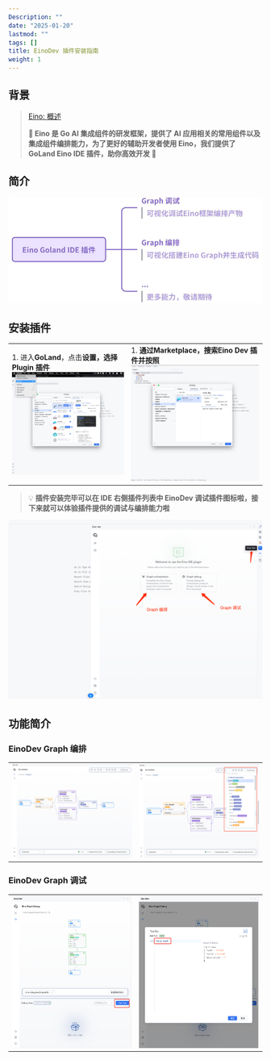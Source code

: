 ```yaml
---
Description: ""
date: "2025-01-20"
lastmod: ""
tags: []
title: EinoDev 插件安装指南
weight: 1
---
```


## 背景

> [Eino: 概述](/zh/docs/eino/overview)
>
> **🚀  Eino 是 Go AI 集成组件的研发框架，提供了 AI 应用相关的常用组件以及集成组件编排能力，为了更好的辅助开发者使用 Eino，我们提供了 GoLand Eino IDE 插件，助你高效开发  🚀**

## 简介

![](/img/eino/eino_dev_ability_introduction_page.png)

## 安装插件

<table><tbody><tr>
<td>
1. 进入<strong>GoLand</strong>，点击<strong>设置，选择Plugin 插件</strong>
<img src="/img/eino/eino_install_page.png" />

</td>
<td>
1. <strong>通过Marketplace，搜索Eino Dev 插件并按照</strong>
<img src="/img/eino/eino_install_page_2_page.png" />

</td>
</tr></tbody></table>

> 💡
> **插件安装完毕可以在 IDE 右侧插件列表中 EinoDev 调试插件图标啦，接下来就可以体验插件提供的调试与编排能力啦**

![](/img/eino/eino_dev_enter_page.png)

## 功能简介

### **EinoDev Graph 编排**

<table><tbody><tr>
<td>
<img src="/img/eino/eino_orchestration_index_page.png" />
</td>
<td>
<img src="/img/eino/eino_orchestration_show_nodes_2_page.png" />
</td>
</tr></tbody></table>

### **EinoDev Graph 调试**

<table><tbody><tr>
<td>
<img src="/img/eino/eino_debug_run_page.png" />
</td>
<td>
<img src="/img/eino/eino_debug_test_run_of_mock_data_page.png" />
</td>
</tr></tbody></table>

##
